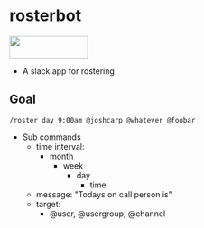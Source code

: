 # rosterbot

<html>
<a href="https://slack.com/oauth/v2/authorize?scope=incoming-webhook,commands,chat:write&client_id=1367393582980.1445120201280"><img alt=""Add to Slack"" height="40" width="139" src="https://platform.slack-edge.com/img/add_to_slack.png" srcset="https://platform.slack-edge.com/img/add_to_slack.png 1x, https://platform.slack-edge.com/img/add_to_slack@2x.png 2x" /></a>
</html>

- A slack app for rostering
## Goal
```
/roster day 9:00am @joshcarp @whatever @foobar 
```

- Sub commands
    - time interval:
        - month
            - week
                - day
                    - time
    - message: "Todays on call person is"
    - target:
        - @user, @usergroup, @channel

